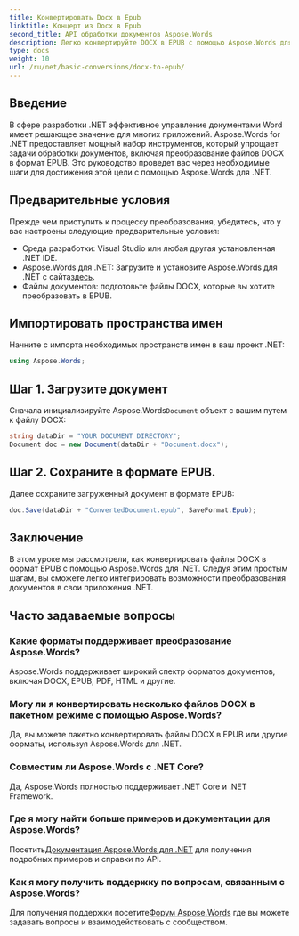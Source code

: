 ```yaml
---
title: Конвертировать Docx в Epub
linktitle: Концерт из Docx в Epub
second_title: API обработки документов Aspose.Words
description: Легко конвертируйте DOCX в EPUB с помощью Aspose.Words для .NET. Следуйте нашему руководству для плавной интеграции в ваши приложения .NET.
type: docs
weight: 10
url: /ru/net/basic-conversions/docx-to-epub/
---
```

## Введение

В сфере разработки .NET эффективное управление документами Word имеет решающее значение для многих приложений. Aspose.Words for .NET предоставляет мощный набор инструментов, который упрощает задачи обработки документов, включая преобразование файлов DOCX в формат EPUB. Это руководство проведет вас через необходимые шаги для достижения этой цели с помощью Aspose.Words для .NET.

## Предварительные условия

Прежде чем приступить к процессу преобразования, убедитесь, что у вас настроены следующие предварительные условия:
- Среда разработки: Visual Studio или любая другая установленная .NET IDE.
- Aspose.Words для .NET: Загрузите и установите Aspose.Words для .NET с сайта[здесь](https://releases.aspose.com/words/net/).
- Файлы документов: подготовьте файлы DOCX, которые вы хотите преобразовать в EPUB.

## Импортировать пространства имен

Начните с импорта необходимых пространств имен в ваш проект .NET:

```csharp
using Aspose.Words;
```

## Шаг 1. Загрузите документ

 Сначала инициализируйте Aspose.Words`Document` объект с вашим путем к файлу DOCX:

```csharp
string dataDir = "YOUR DOCUMENT DIRECTORY";
Document doc = new Document(dataDir + "Document.docx");
```

## Шаг 2. Сохраните в формате EPUB.

Далее сохраните загруженный документ в формате EPUB:

```csharp
doc.Save(dataDir + "ConvertedDocument.epub", SaveFormat.Epub);
```

## Заключение

В этом уроке мы рассмотрели, как конвертировать файлы DOCX в формат EPUB с помощью Aspose.Words для .NET. Следуя этим простым шагам, вы сможете легко интегрировать возможности преобразования документов в свои приложения .NET.

## Часто задаваемые вопросы

### Какие форматы поддерживает преобразование Aspose.Words?
Aspose.Words поддерживает широкий спектр форматов документов, включая DOCX, EPUB, PDF, HTML и другие.

### Могу ли я конвертировать несколько файлов DOCX в пакетном режиме с помощью Aspose.Words?
Да, вы можете пакетно конвертировать файлы DOCX в EPUB или другие форматы, используя Aspose.Words для .NET.

### Совместим ли Aspose.Words с .NET Core?
Да, Aspose.Words полностью поддерживает .NET Core и .NET Framework.

### Где я могу найти больше примеров и документации для Aspose.Words?
 Посетить[Документация Aspose.Words для .NET](https://reference.aspose.com/words/net/) для получения подробных примеров и справки по API.

### Как я могу получить поддержку по вопросам, связанным с Aspose.Words?
 Для получения поддержки посетите[Форум Aspose.Words](https://forum.aspose.com/c/words/8) где вы можете задавать вопросы и взаимодействовать с сообществом.

